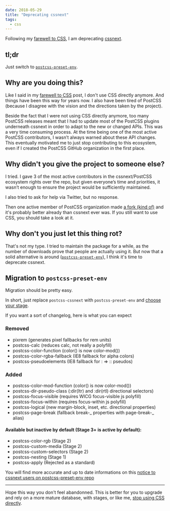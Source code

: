 ```yaml
---
date: 2018-05-29
title: "Deprecating cssnext"
tags:
  - css
---
```


Following my [farewell to CSS](../farewell-css/), I am deprecating
[cssnext](https://cssnext.github.io).

## tl;dr

Just switch to [`postcss-preset-env`](http://preset-env.cssdb.org/).

## Why are you doing this?

Like I said in my [farewell to CSS](../farewell-css/) post, I don't use CSS
directly anymore. And things have been this way for years now. I also have been
tired of PostCSS (because I disagree with the vision and the directions taken by
the project).

Beside the fact that I were not using CSS directly anymore, too many PostCSS
releases meant that I had to update most of the PostCSS plugins underneath
cssnext in order to adapt to the new or changed APIs. This was a very time
consuming process. At the time being one of the most active PostCSS
contributors, I wasn’t always warned about these API changes. This eventually
motivated me to just stop contributing to this ecosystem, even if I created the
PostCSS GitHub organization in the first place.

## Why didn't you give the project to someone else?

I tried. I gave 3 of the most active contributors in the cssnext/PostCSS
ecosystem rights over the repo, but given everyone’s time and priorities, it
wasn’t enough to ensure the project would be sufficiently maintained.

I also tried to ask for help via Twitter, but no response.

Then one active member of PostCSS organization made
[a fork (kind of)](http://preset-env.cssdb.org/) and it's probably better
already than cssnext ever was. If you still want to use CSS, you should take a
look at it.

## Why don't you just let this thing rot?

That's not my type. I tried to maintain the package for a while, as the number
of downloads prove that people are actually using it. But now that a solid
alternative is around ([`postcss-preset-env`](http://preset-env.cssdb.org/)), I
think it's time to deprecate cssnext.

## Migration to `postcss-preset-env`

Migration should be pretty easy.

In short, just replace `postcss-cssnext` with `postcss-preset-env` and
[choose your stage](https://github.com/csstools/postcss-preset-env#stage).

If you want a sort of changelog, here is what you can expect

### Removed

- pixrem (generates pixel fallbacks for rem units)
- postcss-calc (reduces calc, not really a polyfill)
- postcss-color-function (color() is now color-mod())
- postcss-color-rgba-fallback (IE8 fallback for alpha colors)
- postcss-pseudoelements (IE8 fallback for : => :: pseudos)

### Added

- postcss-color-mod-function (color() is now color-mod())
- postcss-dir-pseudo-class (:dir(ltr) and :dir(rtl) directional selectors)
- postcss-focus-visible (requires WICG focus-visible js polyfill)
- postcss-focus-within (requires focus-within js polyfill)
- postcss-logical (new margin-block, inset, etc. directional properties)
- postcss-page-break (fallback break-_ properties with page-break-_ alias)

#### Available but inactive by default (Stage 3+ is active by default):

- postcss-color-rgb (Stage 2)
- postcss-custom-media (Stage 2)
- postcss-custom-selectors (Stage 2)
- postcss-nesting (Stage 1)
- postcss-apply (Rejected as a standard)

You will find more accurate and up to date informations on this
[notice to cssnext users on postcss-preset-env repo](https://github.com/csstools/postcss-preset-env/issues/32)

---

Hope this way you don't feel abandonned. This is better for you to upgrade and
rely on a more mature database, with stages, or like me,
[stop using CSS directly](../farewell-css/).
